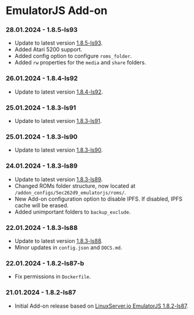 # EmulatorJS Add-on

### 28.01.2024 - 1.8.5-ls93 
  - Update to latest version [1.8.5-ls93](https://github.com/linuxserver/docker-emulatorjs/releases/tag/1.8.5-ls93).
  - Added Atari 5200 support.
  - Added config option to configure `roms_folder`.
  - Added `rw` properties for the `media` and `share` folders.

### 26.01.2024 - 1.8.4-ls92 
  - Update to latest version [1.8.4-ls92](https://github.com/linuxserver/docker-emulatorjs/releases/tag/1.8.4-ls92).

### 25.01.2024 - 1.8.3-ls91 
  - Update to latest version [1.8.3-ls91](https://github.com/linuxserver/docker-emulatorjs/releases/tag/1.8.3-ls91).

### 25.01.2024 - 1.8.3-ls90 
  - Update to latest version [1.8.3-ls90](https://github.com/linuxserver/docker-emulatorjs/releases/tag/1.8.3-ls90).

### 24.01.2024 - 1.8.3-ls89 
  - Update to latest version [1.8.3-ls89](https://github.com/linuxserver/docker-emulatorjs/releases/tag/1.8.3-ls89).
  - Changed ROMs folder structure, now located at `/addon_configs/5ec262d9_emulatorjs/roms/`.
  - New Add-on configuration option to disable IPFS. If disabled, IPFS cache will be erased.
  - Added unimportant folders to `backup_exclude`.

### 22.01.2024 - 1.8.3-ls88
  - Update to latest version [1.8.3-ls88](https://github.com/linuxserver/docker-emulatorjs/releases/tag/1.8.3-ls88).
  - Minor updates in `config.json` and `DOCS.md`.

### 22.01.2024 - 1.8.2-ls87-b
  - Fix permissions in `Dockerfile`.

### 21.01.2024 - 1.8.2-ls87
  - Initial Add-on release based on [LinuxServer.io EmulatorJS 1.8.2-ls87](https://github.com/linuxserver/docker-emulatorjs/releases/tag/1.8.2-ls87).
